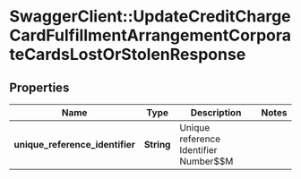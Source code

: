 # SwaggerClient::UpdateCreditChargeCardFulfillmentArrangementCorporateCardsLostOrStolenResponse

## Properties
Name | Type | Description | Notes
------------ | ------------- | ------------- | -------------
**unique_reference_identifier** | **String** | Unique reference Identifier Number$$M | 

